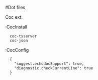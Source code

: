 #Dot files

Coc ext: 


:CocInstall
```
  coc-tsserver
  coc-json
```

:CocConfig
```
  {
    "suggest.echodocSupport": true,
    "diagnostic.checkCurrentLine": true
  }
```
